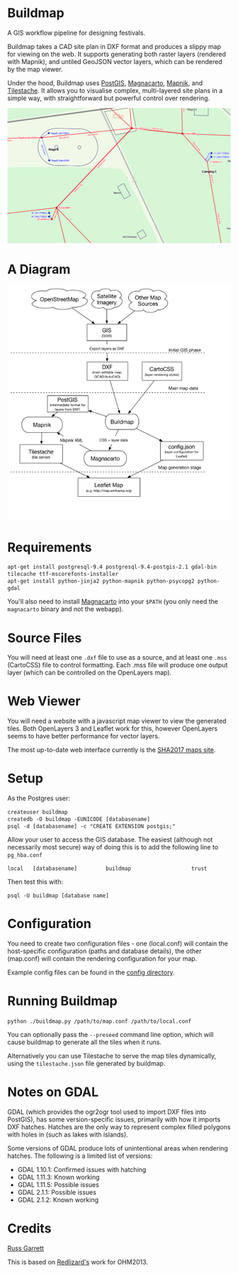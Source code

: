Buildmap
========

A GIS workflow pipeline for designing festivals.

Buildmap takes a CAD site plan in DXF format and produces a slippy
map for viewing on the web. It supports generating both raster layers
(rendered with Mapnik), and untiled GeoJSON vector layers, which can
be rendered by the map viewer.

Under the hood, Buildmap uses [PostGIS](http://postgis.net/),
[Magnacarto](https://github.com/omniscale/magnacarto),
[Mapnik](http://mapnik.org/), and [Tilestache](http://tilestache.org/).
It allows you to visualise complex, multi-layered site plans in a
simple way, with straightforward but powerful control over rendering.

![Map of EMF 2016](/docs/emf2016.png?raw=true)

A Diagram
=========

![buildmap diagram](/docs/diagram.png?raw=true)

Requirements
============

    apt-get install postgresql-9.4 postgresql-9.4-postgis-2.1 gdal-bin tilecache ttf-mscorefonts-installer
    apt-get install python-jinja2 python-mapnik python-psycopg2 python-gdal


You'll also need to install
[Magnacarto](https://github.com/omniscale/magnacarto) into your `$PATH`
(you only need the `magnacarto` binary and not the webapp).

Source Files
============

You will need at least one `.dxf` file to use as a source, and at least
one `.mss` (CartoCSS) file to control formatting. Each .mss file will
produce one output layer (which can be controlled on the OpenLayers
map).

Web Viewer
==========

You will need a website with a javascript map viewer to view the
generated tiles. Both OpenLayers 3 and Leaflet work for this, however
OpenLayers seems to have better performance for vector layers.

The most up-to-date web interface currently is the [SHA2017 maps
site](https://github.com/sha2017/maps-web).

Setup
=====

As the Postgres user:

    createuser buildmap
    createdb -O buildmap -EUNICODE [databasename]
    psql -d [databasename] -c "CREATE EXTENSION postgis;"

Allow your user to access the GIS database. The easiest (although not
necessarily most secure) way of doing this is to add the following line
to `pg_hba.conf`

    local   [databasename]         buildmap                   trust

Then test this with:

    psql -U buildmap [database name]


Configuration
=============

You need to create two configuration files - one (local.conf) will contain
the host-specific configuration (paths and database details), the other
(map.conf) will contain the rendering configuration for your map.

Example config files can be found in the [config directory](/config).

Running Buildmap
================

`python ./buildmap.py /path/to/map.conf /path/to/local.conf`

You can optionally pass the `--preseed` command line option, which will cause
buildmap to generate all the tiles when it runs.

Alternatively you can use Tilestache to serve the map tiles dynamically,
using the `tilestache.json` file generated by buildmap.

Notes on GDAL
=============

GDAL (which provides the ogr2ogr tool used to import DXF files into
PostGIS), has some version-specific issues, primarily with how it
imports DXF hatches. Hatches are the only way to represent complex filled
polygons with holes in (such as lakes with islands).

Some versions of GDAL produce lots of unintentional areas when rendering
hatches. The following is a limited list of versions:

* GDAL 1.10.1: Confirmed issues with hatching
* GDAL 1.11.3: Known working
* GDAL 1.11.5: Possible issues
* GDAL 2.1.1: Possible issues
* GDAL 2.1.2: Known working

Credits
=======

[Russ Garrett](https://github.com/russss)

This is based on [Redlizard's](https://github.com/redlizard) work for OHM2013.

